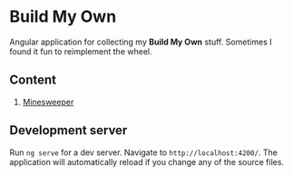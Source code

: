 # Build My Own

Angular application for collecting my __Build My Own__ stuff.
Sometimes I found it fun to reimplement the wheel.

## Content

1. [Minesweeper](https://github.com/mile95/build-my-own/tree/main/src/app/)

## Development server

Run `ng serve` for a dev server. Navigate to `http://localhost:4200/`. The application will automatically reload if you change any of the source files.
